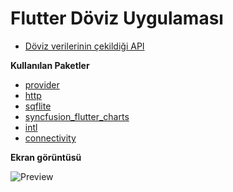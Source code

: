 # Flutter Döviz Uygulaması

- [Döviz verilerinin çekildiği API](http://evds2.tcmb.gov.tr/)

**Kullanılan Paketler**

- [provider](https://pub.dev/packages/provider)
- [http](https://pub.dev/packages/http)
- [sqflite](https://pub.dev/packages/sqflite)
- [syncfusion_flutter_charts](https://pub.dev/packages/syncfusion_flutter_charts)
- [intl](https://pub.dev/packages/intl)
- [connectivity](https://pub.dev/packages/connectivity)

**Ekran görüntüsü**

![Preview](/gif.gif)
